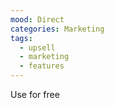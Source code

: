 ```yaml
---
mood: Direct
categories: Marketing
tags:
  - upsell
  - marketing
  - features
---
```


Use for free